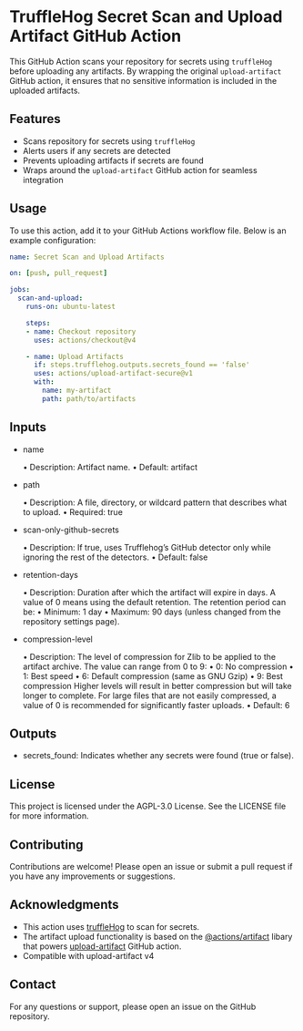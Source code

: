 # TruffleHog Secret Scan and Upload Artifact GitHub Action

This GitHub Action scans your repository for secrets using `truffleHog` before uploading any artifacts. By wrapping the original `upload-artifact` GitHub action, it ensures that no sensitive information is included in the uploaded artifacts.

## Features

- Scans repository for secrets using `truffleHog`
- Alerts users if any secrets are detected
- Prevents uploading artifacts if secrets are found
- Wraps around the `upload-artifact` GitHub action for seamless integration

## Usage

To use this action, add it to your GitHub Actions workflow file. Below is an example configuration:

```yaml
name: Secret Scan and Upload Artifacts

on: [push, pull_request]

jobs:
  scan-and-upload:
    runs-on: ubuntu-latest

    steps:
    - name: Checkout repository
      uses: actions/checkout@v4

    - name: Upload Artifacts
      if: steps.trufflehog.outputs.secrets_found == 'false'
      uses: actions/upload-artifact-secure@v1
      with:
        name: my-artifact
        path: path/to/artifacts
```
## Inputs

- name

	•	Description: Artifact name.
	•	Default: artifact

- path

	•	Description: A file, directory, or wildcard pattern that describes what to upload.
	•	Required: true

- scan-only-github-secrets

	•	Description: If true, uses Trufflehog’s GitHub detector only while ignoring the rest of the detectors.
	•	Default: false

- retention-days

	•	Description: Duration after which the artifact will expire in days. A value of 0 means using the default retention. The retention period can be:
	•	Minimum: 1 day
	•	Maximum: 90 days (unless changed from the repository settings page).

- compression-level

	•	Description: The level of compression for Zlib to be applied to the artifact archive. The value can range from 0 to 9:
	•	0: No compression
	•	1: Best speed
	•	6: Default compression (same as GNU Gzip)
	•	9: Best compression
Higher levels will result in better compression but will take longer to complete. For large files that are not easily compressed, a value of 0 is recommended for significantly faster uploads.
	•	Default: 6

## Outputs

- secrets_found: Indicates whether any secrets were found (true or false).

## License

  This project is licensed under the AGPL-3.0 License. See the LICENSE file for more information.

## Contributing

  Contributions are welcome! Please open an issue or submit a pull request if you have any improvements or suggestions.

## Acknowledgments

  - This action uses [truffleHog](https://github.com/trufflesecurity/trufflehog) to scan for secrets.
  - The artifact upload functionality is based on the [@actions/artifact](https://www.npmjs.com/package/@actions/artifact) libary that powers [upload-artifact](https://github.com/actions/upload-artifact) GitHub action.
  - Compatible with upload-artifact v4

## Contact

  For any questions or support, please open an issue on the GitHub repository.
